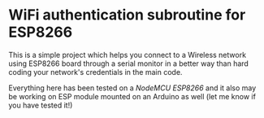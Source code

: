 # WiFi authentication subroutine for ESP8266

This is a simple project which helps you connect to a Wireless network using ESP8266 board through a serial monitor in a better way than hard coding your network's credentials in the main code. 

Everything here has been tested on a _NodeMCU ESP8266_ and it also may be working on ESP module mounted on an Arduino as well (let me know if you have tested it!)